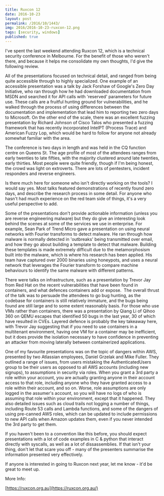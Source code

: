 ```yaml
---
title: Ruxcon 12
date: 2016-10-23
layout: post
permalink: /2016/10/1443/
img: 2016/2016-10-23-ruxcon-12.png
tags: [security, windows]
published: true
---
```

I've spent the last weekend attending Ruxcon 12, which is a technical security conference in Melbourne. For the benefit of those who weren't there, and because it helps me consolidate my own thoughts, I'd give the following review.

All of the presentations focused on technical detail, and ranged from being quite accessible through to highly specialized. One example of an accessible presentation was a talk by Jack Forshaw of Google's Zero Day Initiative, who ran through how he had downloaded documentation from MSDN and searched it for API calls with 'reserved' parameters for future use. These calls are a fruitful hunting ground for vulnerabilities, and he walked through the process of using differences between the documentation and implementation that lead him to reporting two zero days to Microsoft. On the other end of the scale, there was an excellent fuzzing presentation by Richard Johnson of Cisco Talos who presented a fuzzing framework that has recently incorporated IntelPT (Process Trace) and American Fuzzy Lop, which would be hard to follow for anyone not already somewhat familiar with the area.

The conference is two days in length and was held in the CQ function centre on Queens St. The age profile of most of the attendees ranges from early twenties to late fifties, with the majority clustered around late twenties, early thirties. Most people were quite friendly, though if I'm being honest, the crowd was light on extroverts. There are lots of pentesters, incident responders and reverse engineers.

Is there much here for someone who isn't directly working on the tools? I would say yes. Most talks featured demonstrations of recently found zero days, and describe the research process in some detail. For anyone who hasn't had much experience on the red team side of things, it's a very useful perspective to add.

Some of the presentations don't provide actionable information (unless you are reverse engineering malware) but they do give an interesting look behind the scenes at some of the services we use in enterprise. For example, Sean Park of Trend Micro gave a presentation on using neural networks with Fourier transforms to detect malware. He ran through how malware is normally detected in 'outbreaks' being transmitted over email, and how they go about building a template to detect that malware. Building these templates is made extremely difficult due to the metamorphosism built into the malware, which is where his research has been applied. His team have captured over 2000 binaries using honeypots, and uses a neural network that leverages the Fourier transform to compare machine behaviours to identify the same malware with different patterns.

There were talks on infrastructure, such as a presentation by Trevor Jay from Red Hat on the recent vulnerabilities that have been found in containers, and what defences containers add or expose.  The overall thrust of the talk was to persuade the attendees to go bug hunting, as the codebase for containers is still relatively immature, and the bugs being found are still large and to some extent reasonably basis. For those who use VMs rather than containers, there was a presentation by Qiang Li of Qihoo 360 on QEMU escapes that identified 50 bugs in the last year, 30 of which have resulted in CVEs. Layered defence is probably the key takeaway here, with Trevor Jay suggesting that if you need to use containers in a multitenant environment, having one VM for a container may be inefficient, but it does provide the isolation necessary to have confidence in preventing an attacker from moving laterally between containerized applications.

One of my favourite presentations was on the topic of dangers within AWS, presented by two Atlassian employees, Daniel Grzelak and Mike Fuller. They outlined a range of issues, from users mistaking the AuthenticatedUsers group to be their users as opposed to all AWS accounts (including new signups), to assumptions in security via roles. When you grant a 3rd party a role within your account, you are actually granting anyone in their account access to that role, including anyone who they have granted access to a role within their account, and so on. Worse, role assumptions are only logged in the assumer's account, so you will have no logs of who is assuming that role within your environment, except that it happened. They also detailed issues such as cloud trails not logging a number of things, including Route 53 calls and Lambda functions, and some of the dangers of using pre-canned AWS roles, which can be updated to include permissions to new API calls when Amazon updates them, even if you never intended the 3rd party to get them.

If you haven't been to a convention like this before, you should expect presentations with a lot of code examples in C & python that interact directly with syscalls, as well as a lot of dissassemblies. If that isn't your thing, don't let that scare you off - many of the presenters summarise the information presented very effectively.

If anyone is interested in going to Ruxcon next year, let me know - it'd be great to meet up.


More Info:

[https://ruxcon.org.au](https://ruxcon.org.au/)